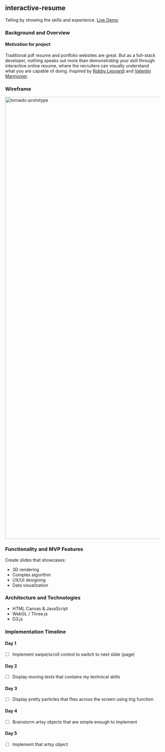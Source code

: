 ## interactive-resume
Telling by showing the skills and experience. [Live Demo](https://yuchoho.com/resume/)

### Background and Overview
#### Motivation for project
Traditional pdf resume and portfolio websites are great. But as a full-stack developer, nothing speaks out more than demonstrating your skill through interactive online resume, where the recruiters can visually understand what you are capable of doing. Inspired by [Robby Leonardi](http://www.rleonardi.com/interactive-resume/) and [Valentin Marmonier](http://vaalentin.github.io/2015/).

### Wireframe
<img width="1439" alt="tornado-prototype" src="https://user-images.githubusercontent.com/9959271/58003392-85803b00-7a95-11e9-93d2-358c5e711065.png">

### Functionality and MVP Features
Create slides that showcases:
- 3D rendering
- Complex algorithm
- UX/UI designing
- Data visualization

### Architecture and Technologies
- HTML Canvas & JavaScript
- WebGL / Three.js
- D3.js

### Implementation Timeline
#### Day 1
- [ ] Implement swipe/scroll control to switch to next slide (page)

#### Day 2
- [ ] Display moving texts that contains my technical skills

#### Day 3
- [ ] Display pretty particles that flies across the screen using trig function

#### Day 4
- [ ] Brainstorm artsy objects that are simple enough to implement

#### Day 5
- [ ] Implement that artsy object
